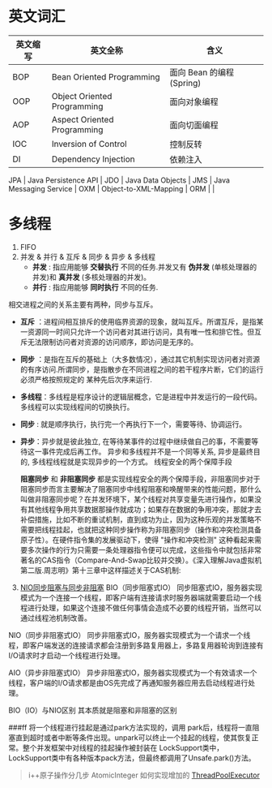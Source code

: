 
# 英文词汇

英文缩写 | 英文全称 | 含义
-|-|-
BOP | Bean Oriented Programming | 面向 Bean 的编程(Spring)
OOP | Object Oriented Programming | 面向对象编程
AOP | Aspect Oriented Programming | 面向切面编程
IOC | Inversion of Control | 控制反转
DI | Dependency Injection | 依赖注入

JPA | Java Persistence API |
JDO | Java Data Objects |
JMS | Java Messaging Service |
OXM | Object-to-XML-Mapping |
ORM |  |

# 多线程

1. FIFO
2. 并发 & 并行 & 互斥 & 同步 & 异步 & 多线程
   - **并发** : 指应用能够 **交替执行** 不同的任务.并发又有 **伪并发** (单核处理器的并发)和 **真并发** (多核处理器的并发)。
   - **并行** : 指应用能够 **同时执行** 不同的任务.

相交进程之间的关系主要有两种，同步与互斥。

   - **互斥** ：进程间相互排斥的使用临界资源的现象，就叫互斥。所谓互斥，是指某一资源同一时间只允许一个访问者对其进行访问，具有唯一性和排它性。但互斥无法限制访问者对资源的访问顺序，即访问是无序的。
   - **同步** ：是指在互斥的基础上（大多数情况），通过其它机制实现访问者对资源的有序访问.所谓同步，是指散步在不同进程之间的若干程序片断，它们的运行必须严格按照规定的 某种先后次序来运行.
   - **多线程**：多线程是程序设计的逻辑层概念，它是进程中并发运行的一段代码。多线程可以实现线程间的切换执行。
   - **同步** : 就是顺序执行，执行完一个再执行下一个，需要等待、协调运行。
   - **异步**：异步就是彼此独立, 在等待某事件的过程中继续做自己的事，不需要等待这一事件完成后再工作。
      异步和多线程并不是一个同等关系, 异步是最终目的, 多线程线程就是实现异步的一个方式。
线程安全的两个保障手段

      **阻塞同步** 和 **非阻塞同步** 都是实现线程安全的两个保障手段，非阻塞同步对于阻塞同步而言主要解决了阻塞同步中线程阻塞和唤醒带来的性能问题，那什么叫做非阻塞同步呢？在并发环境下，某个线程对共享变量先进行操作，如果没有其他线程争用共享数据那操作就成功；如果存在数据的争用冲突，那就才去补偿措施，比如不断的重试机制，直到成功为止，因为这种乐观的并发策略不需要把线程挂起，也就把这种同步操作称为非阻塞同步（操作和冲突检测具备原子性）。在硬件指令集的发展驱动下，使得 "操作和冲突检测" 这种看起来需要多次操作的行为只需要一条处理器指令便可以完成，这些指令中就包括非常著名的CAS指令（Compare-And-Swap比较并交换）。《深入理解Java虚拟机第二版.周志明》第十三章中这样描述关于CAS机制:
3. [NIO同步阻塞与同步非阻塞](https://blog.csdn.net/yswKnight/article/details/79347833)
BIO（同步阻塞式IO）
同步阻塞式IO，服务器实现模式为一个连接一个线程，即客户端有连接请求时服务器端就需要启动一个线程进行处理，如果这个连接不做任何事情会造成不必要的线程开销，当然可以通过线程池机制改善。

NIO（同步非阻塞式IO）
同步非阻塞式IO，服务器实现模式为一个请求一个线程，即客户端发送的连接请求都会注册到多路复用器上，多路复用器轮询到连接有I/O请求时才启动一个线程进行处理。

AIO（异步非阻塞式IO）
异步非阻塞式IO，服务器实现模式为一个有效请求一个线程，客户端的I/O请求都是由OS先完成了再通知服务器应用去启动线程进行处理。

BIO（IO）与NIO区别
其本质就是阻塞和非阻塞的区别




###ff
将一个线程进行挂起是通过park方法实现的，调用 park后，线程将一直阻塞直到超时或者中断等条件出现。unpark可以终止一个挂起的线程，使其恢复正常。整个并发框架中对线程的挂起操作被封装在 LockSupport类中，LockSupport类中有各种版本pack方法，但最终都调用了Unsafe.park()方法。

> i++原子操作分几步
AtomicInteger 如何实现增加的
[ThreadPoolExecutor](https://segmentfault.com/a/1190000015368896)
